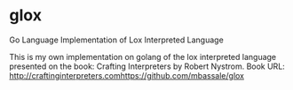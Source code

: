 # glox
Go Language Implementation of Lox Interpreted Language

This is my own implementation on golang of the lox interpreted language presented on the book: Crafting Interpreters by Robert Nystrom.
Book URL: http://craftinginterpreters.comhttps://github.com/mbassale/glox
